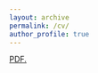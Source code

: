 ```yaml
---
layout: archive
permalink: /cv/
author_profile: true
---
```

<a href="https://inder-math.github.io/files/Resume-Inderjeet.pdf" target="_blank">PDF.</a>
